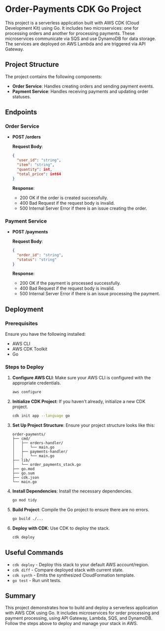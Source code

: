 # Order-Payments CDK Go Project

This project is a serverless application built with AWS CDK (Cloud Development Kit) using Go. It includes two microservices: one for processing orders and another for processing payments. These microservices communicate via SQS and use DynamoDB for data storage. The services are deployed on AWS Lambda and are triggered via API Gateway.

## Project Structure

The project contains the following components:

- **Order Service**: Handles creating orders and sending payment events.
- **Payment Service**: Handles receiving payments and updating order statuses.

## Endpoints

### Order Service

- **POST /orders**

  **Request Body**:
  ```json
  {
    "user_id": "string",
    "item": "string",
    "quantity": int,
    "total_price": int64
  }
  ```

  **Response**:
  - 200 OK if the order is created successfully.
  - 400 Bad Request if the request body is invalid.
  - 500 Internal Server Error if there is an issue creating the order.

### Payment Service

- **POST /payments**

  **Request Body**:
  ```json
  {
    "order_id": "string",
    "status": "string"
  }
  ```

  **Response**:
  - 200 OK if the payment is processed successfully.
  - 400 Bad Request if the request body is invalid.
  - 500 Internal Server Error if there is an issue processing the payment.

## Deployment

### Prerequisites

Ensure you have the following installed:

- AWS CLI
- AWS CDK Toolkit
- Go

### Steps to Deploy

1. **Configure AWS CLI**: Make sure your AWS CLI is configured with the appropriate credentials.
   ```bash
   aws configure
   ```

2. **Initialize CDK Project**: If you haven't already, initialize a new CDK project.
   ```bash
   cdk init app --language go
   ```

3. **Set Up Project Structure**: Ensure your project structure looks like this:
   ```
   order-payments/
   ├── cmd/
   │   ├── orders-handler/
   │   │   └── main.go
   │   ├── payments-handler/
   │   │   └── main.go
   ├── lib/
   │   └── order_payments_stack.go
   ├── go.mod
   ├── go.sum
   ├── cdk.json
   └── main.go
   ```

4. **Install Dependencies**: Install the necessary dependencies.
   ```bash
   go mod tidy
   ```

5. **Build Project**: Compile the Go project to ensure there are no errors.
   ```bash
   go build ./...
   ```

6. **Deploy with CDK**: Use CDK to deploy the stack.
   ```bash
   cdk deploy
   ```

## Useful Commands

- `cdk deploy` - Deploy this stack to your default AWS account/region.
- `cdk diff` - Compare deployed stack with current state.
- `cdk synth` - Emits the synthesized CloudFormation template.
- `go test` - Run unit tests.

## Summary

This project demonstrates how to build and deploy a serverless application with AWS CDK using Go. It includes microservices for order processing and payment processing, using API Gateway, Lambda, SQS, and DynamoDB. Follow the steps above to deploy and manage your stack in AWS.
